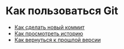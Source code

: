 # Как пользоваться Git
- [Как сделать новый коммит](./commmit_help.md)
- [Как просмотреть историю](./log_help.md)
- [Как вернуться к прошлой версии](./reset_help.md)
